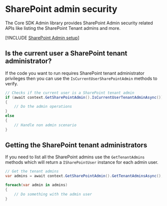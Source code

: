 # SharePoint admin security

The Core SDK Admin library provides SharePoint Admin security related APIs like listing the SharePoint Tenant admins and more.

[!INCLUDE [SharePoint Admin setup](fragments/setup-admin-sharepoint.md)]

## Is the current user a SharePoint tenant administrator?

If the code you want to run requires SharePoint tenant administrator privileges then you can use the `IsCurrentUserSharePointAdmin` methods to verify.

```csharp
// Checks if the current user is a SharePoint tenant admin
if (await context.GetSharePointAdmin().IsCurrentUserTenantAdminAsync())
{
    // Do the admin operations
}
else
{
    // Handle non admin scenario
}
```

## Getting the SharePoint tenant administrators

If you need to list all the SharePoint admins use the `GetTenantAdmins` methods which will return a `ISharePointUser` instance for each admin user.

```csharp
// Get the tenant admins
var admins = await context.GetSharePointAdmin().GetTenantAdminsAsync();

foreach(var admin in admins)
{
    // Do something with the admin user
}
```
